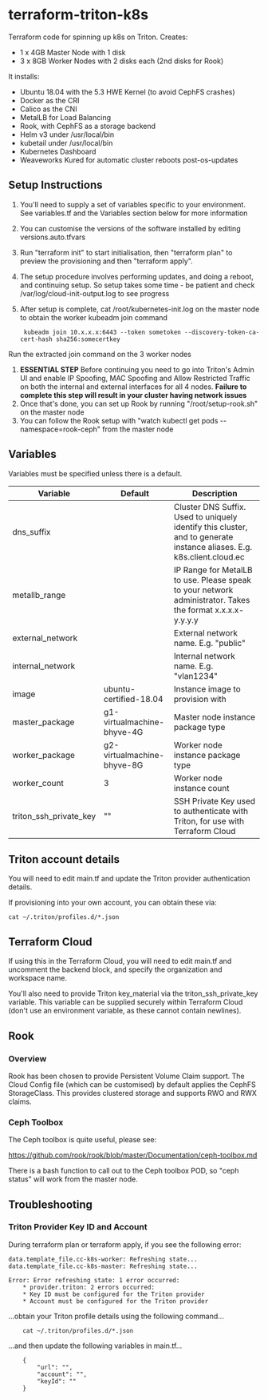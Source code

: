 # terraform-triton-k8s
Terraform code for spinning up k8s on Triton. Creates:

- 1 x 4GB Master Node with 1 disk
- 3 x 8GB Worker Nodes with 2 disks each (2nd disks for Rook)

It installs:

- Ubuntu 18.04 with the 5.3 HWE Kernel (to avoid CephFS crashes)
- Docker as the CRI
- Calico as the CNI
- MetalLB for Load Balancing
- Rook, with CephFS as a storage backend
- Helm v3 under /usr/local/bin
- kubetail under /usr/local/bin
- Kubernetes Dashboard
- Weaveworks Kured for automatic cluster reboots post-os-updates

## Setup Instructions

1. You'll need to supply a set of variables specific to your environment. See variables.tf and the Variables section below for more information
1. You can customise the versions of the software installed by editing versions.auto.tfvars
1. Run "terraform init" to start initialisation, then "terraform plan" to preview the provisioning and then "terraform apply".
1. The setup procedure involves performing updates, and doing a reboot, and continuing setup. So setup takes some time - be patient and check /var/log/cloud-init-output.log to see progress
1. After setup is complete, cat /root/kubernetes-init.log on the master node to obtain the worker kubeadm join command

        kubeadm join 10.x.x.x:6443 --token sometoken --discovery-token-ca-cert-hash sha256:somecertkey

Run the extracted join command on the 3 worker nodes

1. **ESSENTIAL STEP** Before continuing you need to go into Triton's Admin UI and enable IP Spoofing, MAC Spoofing and Allow Restricted Traffic on both the internal and external interfaces for all 4 nodes. **Failure to complete this step will result in your cluster having network issues**
1. Once that's done, you can set up Rook by running "/root/setup-rook.sh" on the master node
1. You can follow the Rook setup with "watch kubectl get pods --namespace=rook-ceph" from the master node

## Variables

Variables must be specified unless there is a default.

| Variable               | Default                    | Description                                                                                                            |
|------------------------|----------------------------|------------------------------------------------------------------------------------------------------------------------|
| dns_suffix             |                            | Cluster DNS Suffix. Used to uniquely identify this cluster, and to generate instance aliases. E.g. k8s.client.cloud.ec |
| metallb_range          |                            | IP Range for MetalLB to use. Please speak to your network administrator. Takes the format x.x.x.x-y.y.y.y              |
| external_network       |                            | External network name. E.g. "public"                                                                                   |
| internal_network       |                            | Internal network name. E.g. "vlan1234"                                                                                 |
| image                  | ubuntu-certified-18.04     | Instance image to provision with                                                                                       |
| master_package         | g1-virtualmachine-bhyve-4G | Master node instance package type                                                                                      |
| worker_package         | g2-virtualmachine-bhyve-8G | Worker node instance package type                                                                                      |
| worker_count           | 3                          | Worker node instance count                                                                                             |
| triton_ssh_private_key | ""                         | SSH Private Key used to authenticate with Triton, for use with Terraform Cloud                                         |

## Triton account details

You will need to edit main.tf and update the Triton provider authentication details.

If provisioning into your own account, you can obtain these via:

```
cat ~/.triton/profiles.d/*.json
```

## Terraform Cloud

If using this in the Terraform Cloud, you will need to edit main.tf and uncomment the backend block, and specify the organization and workspace name.

You'll also need to provide Triton key_material via the triton_ssh_private_key variable. This variable can be supplied securely within Terraform Cloud (don't use an environment variable, as these cannot contain newlines).

## Rook

### Overview
Rook has been chosen to provide Persistent Volume Claim support. The Cloud Config file (which can be customised) by default applies the CephFS StorageClass. This provides clustered storage and supports RWO and RWX claims.

### Ceph Toolbox

The Ceph toolbox is quite useful, please see:

https://github.com/rook/rook/blob/master/Documentation/ceph-toolbox.md

There is a bash function to call out to the Ceph toolbox POD, so "ceph status" will work from the master node.

## Troubleshooting

### Triton Provider Key ID and Account

During terraform plan or terraform apply, if you see the following error:

    data.template_file.cc-k8s-worker: Refreshing state...
    data.template_file.cc-k8s-master: Refreshing state...

    Error: Error refreshing state: 1 error occurred:
	    * provider.triton: 2 errors occurred:
	    * Key ID must be configured for the Triton provider
	    * Account must be configured for the Triton provider

...obtain your Triton profile details using the following command...

```
    cat ~/.triton/profiles.d/*.json
```

...and then update the following variables in main.tf...

```
    {
        "url": "",
        "account": "",
        "keyId": ""
    }
```
